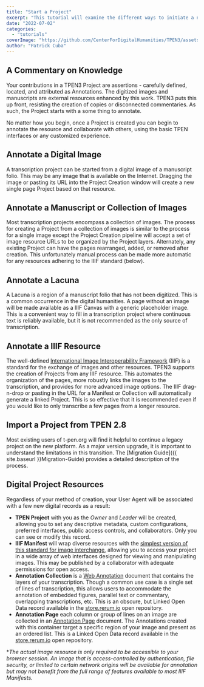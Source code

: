 ```yaml
---
title: "Start a Project"
excerpt: "This tutorial will examine the different ways to initiate a new Project in TPEN3."
date: "2022-07-02"
categories: 
  - "tutorials"
coverImage: "https://github.com/CenterForDigitalHumanities/TPEN3/assets/1119165/4cf83476-e73c-47ad-9fdf-90406405e5dd"
author: "Patrick Cuba"
---
```


## A Commentary on Knowledge

Your contributions in a TPEN3 Project are assertions - carefully defined, located, and attributed 
as Annotations. The digitized images and manuscripts are external resources enhanced by this work. 
TPEN3 puts this up front, resisting the creation of copies or disconnected commentaries. As such, 
the Project starts with a some thing to annotate.

No matter how you begin, once a Project is created you can begin to annotate the resource and collaborate 
with others, using the basic TPEN interfaces or any customized experience.

## Annotate a Digital Image

A transcription project can be started from a digital image of a manuscript folio. 
This may be any image that is available on the Internet. Dragging the image or 
pasting its URL into the Project Creation window will create a new single page Project 
based on that resource.

## Annotate a Manuscript or Collection of Images

Most transcription projects encompass a collection of images. The process for creating a Project from a collection of images is similar to the process for a single image except the Project Creation pipeline will accept a set of image resource URLs to be organized by the Project layers. Alternately, any existing Project can have the pages rearranged, added, or removed after creation. This unfortunately manual process can be made more automatic for any resources adhering to the IIIF standard (below).

## Annotate a Lacuna

A Lacuna is a region of a manuscript folio that has not been digitized. 
This is a common occurrence in the digital humanities. A page without an image will be made available as a IIIF Canvas with a generic placeholder image. This is a convenient way to fill in a transcription project where continuous text is reliably available, but it is not recommended as the only source of transcription.

## Annotate a IIIF Resource

The well-defined [International Image Interoperability Framework](https://iiif.io/) (IIIF) is a standard for the exchange of images and other resources. TPEN3 supports the creation of Projects from any IIIF resource. This automates the organization of the pages, more robustly links the images to the transcription, and provides for more advanced image options. The IIIF drag-n-drop or pasting in the URL for a Manifest or Collection will automatically generate a linked Project. This is so effective that it is recommended even if you would like to only transcribe a few pages from a longer resource.

## Import a Project from TPEN 2.8

Most existing users of t-pen.org will find it helpful to continue a legacy project on the new platform. As a major version upgrade, it is important to understand the limitations in this transition. The [Migration Guide]({{ site.baseurl }}Migration-Guide) provides a detailed description of the process.

## Digital Project Resources

Regardless of your method of creation, your User Agent will be associated with a few new digital 
records as a result:

* **TPEN Project** with you as the *Owner* and *Leader* will be created, allowing you to set any descriptive metadata, custom configurations, preferred interfaces, public access controls, and collaborators. Only you can see or modify this record.
* **IIIF Manifest** will wrap diverse resources with the [simplest version of this standard for image interchange](https://iiif.io/api/cookbook/recipe/0001-mvm-image/), allowing you to access your project in a wide array of web interfaces designed for viewing and manipulating images. This may be published by a collaborator with adequate permissions for open access.
* **Annotation Collection** is a [Web Annotation](https://www.w3.org/TR/annotation-model/#annotation-collection) document that contains the layers of your transcription. Though a common use case is a single set of lines of transcription, this allows users to accommodate the annotation of embedded figures, parallel text or commentary, overlapping transcriptions, etc. This is an obscure, but Linked Open Data record available in the [store.rerum.io](https://rerum.io) open repository.
* **Annotation Page** each column or group of lines on an image are collected in an [Annotation Page](https://www.w3.org/TR/annotation-model/#annotation-page) document. The Annotations created with this container target a specific region of your image and present as an ordered list. This is a Linked Open Data record available in the [store.rerum.io](https://rerum.io) open repository.

\**The actual image resource is only required to be accessible to your browser session. An image that is access-controlled by authentication, file security, or limited to certain network origins will be available for annotation but may not benefit from the full range of features available to most IIIF Manifests.*
